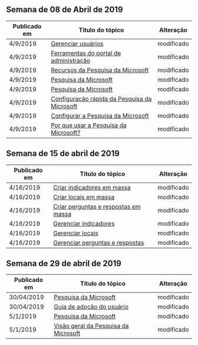 <!-- This file is generated automatically each week. Changes made to this file will be overwritten.-->




## <a name="week-of-april-08-2019"></a>Semana de 08 de Abril de 2019


| Publicado em |Título do tópico | Alteração |
|------|------------|--------|
| 4/9/2019 | [Gerenciar usuários](/MicrosoftSearch/add-users) | modificado |
| 4/9/2019 | [Ferramentas do portal de administração](/MicrosoftSearch/admin-portal-tools) | modificado |
| 4/9/2019 | [Recursos da Pesquisa da Microsoft](/MicrosoftSearch/features) | modificado |
| 4/9/2019 | [Pesquisa da Microsoft](/MicrosoftSearch/index) | modificado |
| 4/9/2019 | [Pesquisa da Microsoft](/MicrosoftSearch/microsoft-search) | modificado |
| 4/9/2019 | [Configuração rápida da Pesquisa da Microsoft](/MicrosoftSearch/quick-set-up) | modificado |
| 4/9/2019 | [Configurar a Pesquisa da Microsoft](/MicrosoftSearch/set-up-microsoft-search) | modificado |
| 4/9/2019 | [Por que usar a Pesquisa da Microsoft?](/MicrosoftSearch/why-microsoft-search) | modificado |


## <a name="week-of-april-15-2019"></a>Semana de 15 de abril de 2019


| Publicado em |Título do tópico | Alteração |
|------|------------|--------|
| 4/16/2019 | [Criar indicadores em massa](/MicrosoftSearch/bulk-create-bookmarks) | modificado |
| 4/16/2019 | [Criar locais em massa](/MicrosoftSearch/bulk-create-locations) | modificado |
| 4/16/2019 | [Criar perguntas e respostas em massa](/MicrosoftSearch/bulk-create-qas) | modificado |
| 4/16/2019 | [Gerenciar indicadores](/MicrosoftSearch/manage-bookmarks) | modificado |
| 4/16/2019 | [Gerenciar locais](/MicrosoftSearch/manage-locations) | modificado |
| 4/16/2019 | [Gerenciar perguntas e respostas](/MicrosoftSearch/manage-qas) | modificado |


## <a name="week-of-april-29-2019"></a>Semana de 29 de abril de 2019


| Publicado em |Título do tópico | Alteração |
|------|------------|--------|
| 30/04/2019 | [Pesquisa da Microsoft](/MicrosoftSearch/microsoft-search) | modificado |
| 30/04/2019 | [Guia de adoção do usuário](/MicrosoftSearch/user-adoption-guide) | modificado |
| 5/1/2019 | [Pesquisa da Microsoft](/MicrosoftSearch/microsoft-search) | modificado |
| 5/1/2019 | [Visão geral da Pesquisa da Microsoft](/MicrosoftSearch/overview-microsoft-search) | modificado |
